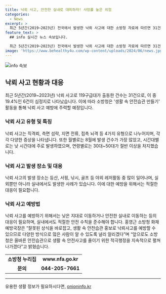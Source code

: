 ```yaml
---
title: 낙뢰 사고, 안전한 실내로 대피하자! 사망률 높은 위험
categories:
  - News
excerpt: >
  최근 5년간(2019~2023년) 전국에서 발생한 낙뢰 사고에 대한 소방청 자료에 따르면 31건의 사고 중 6건이 심정지로 이어졌다. 특히 낙뢰는 90%가 여름철(6월~8월)에 발생하며 등산 중에도 주의가 필요하다. 사망률이 높은 이 사고를 예방하기 위해 소방청은 생활 속 안전습관 만들기 활동을 강화할 예정이다. 여기에는 각종 야외 레저활동 중 발생한 사고도 포함되어 있으며, 안전한 행동습관과 예방법은 소방청 누리집에서 확인할 수 있다.
feature_text: >
  ## info 실시간 뉴스 속보입니다.

  최근 5년간(2019~2023년) 전국에서 발생한 낙뢰 사고에 대한 소방청 자료에 따르면 31건의 사고 중 6건이 심정지로 이어졌다. 특히 낙뢰는 90%가 여름철(6월~8월)에 발생하며 등산 중에도 주의가 필요하다. 사망률이 높은 이 사고를 예방하기 위해 소방청은 생활 속 안전습관 만들기 활동을 강화할 예정이다. 여기에는 각종 야외 레저활동 중 발생한 사고도 포함되어 있으며, 안전한 행동습관과 예방법은 소방청 누리집에서 확인할 수 있다.
image: 'https://www.behealthy4u.com/wp-content/uploads/2024/06/news.jpg'
---
```


<p><img src="https://www.behealthy4u.com/wp-content/uploads/2024/06/news.jpg" alt="info 속보" /></p>

<h2 data-ke-size="size26">낙뢰 사고 현황과 대응</h2>

<p data-ke-size="size16">최근 5년간(2019~2023년) 낙뢰 사고로 119구급대가 출동한 건수는 31건으로, 이 중 19.4%인 6건이 심정지로 나타났습니다. 이에 따라 소방청은 '생활 속 안전습관 만들기' 활동을 통해 낙뢰 사고 예방에 주력할 예정입니다.</p>

<h3>낙뢰 사고 유형 및 특징</h3>

<p data-ke-size="size16">낙뢰 사고는 직격뢰, 측면 섬락, 지면 전류, 접촉 뇌격 등 4가지 유형으로 나누어지며, 각각 다양한 증상을 나타냅니다. 또한 월별로는 8월에 발생 건수가 가장 많았고, 시간대별로는 낮 시간대에 주로 발생하였으며, 연령별로는 30대~50대가 절반 이상을 차지했습니다.</p>

<h3>낙뢰 사고 발생 장소 및 대응</h3>

<p data-ke-size="size16">낙뢰 사고의 발생 장소는 등산, 서핑, 낚시, 골프 등 야외 레저활동 중 많이 일어나며, 실외뿐만 아니라 실내에서도 발생한 사례가 있습니다. 이에 대한 예방을 위해서는 적절한 대응이 필요합니다.</p>

<h3>낙뢰 사고 예방법</h3>

<p data-ke-size="size16">낙뢰 사고를 예방하기 위해서는 낮은 지대로 이동하거나 안전한 실내로 이동하는 등의 대응이 필요하며, 실내에서도 적절한 안전 수칙을 준수해야 합니다. 홍영근 소방청 화재예방국장은 “잘못된 상식을 바로잡고, 생활 속 안전습관 홍보로 낙뢰사고를 예방할 수 있으므로 다양한 방식으로 많은 사람이 알 수 있도록 널리 알리겠다”며 “앞으로도 소방청은 올바른 안전습관으로 생활 속 안전사고를 줄이기 위한 적극행정을 지속적으로 펼쳐 나가겠다”고 밝혔습니다.</p>

<table style="width: 100%;">
<tbody>
<tr>
<td style="text-align: center; height: 17px;"><b>소방청 누리집</b></td>
<td style="text-align: center; height: 17px;"><b>www.nfa.go.kr</b></td>
</tr>
<tr>
<td style="text-align: center; height: 17px;"><b>문의</b></td>
<td style="text-align: center; height: 17px;"><b>044-205-7661</b></td>
</tr>
</tbody>
</table>

<hr data-ke-size="size16">
유용한 생활 정보가 필요하시다면, <a href="https://onioninfo.kr" rel="dofollow">onioninfo.kr</a>


